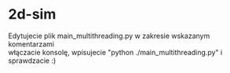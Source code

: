 # 2d-sim
Edytujecie plik main_multithreading.py w zakresie wskazanym komentarzami<br>
włączacie konsolę, wpisujecie "python ./main_multithreading.py" i sprawdzacie :)
